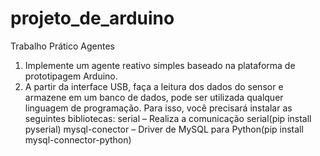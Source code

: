 # projeto_de_arduino
Trabalho Prático Agentes

1. Implemente um agente reativo simples baseado na plataforma de prototipagem Arduino.
2. A partir da interface USB, faça a leitura dos dados do sensor e armazene em um banco de dados, pode ser utilizada qualquer linguagem de programação.
    Para isso, você precisará instalar as seguintes bibliotecas:
    serial – Realiza a comunicação serial(pip install pyserial)
    mysql-conector – Driver de MySQL para Python(pip install mysql-connector-python)
